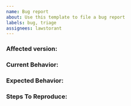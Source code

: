 ```yaml
---
name: Bug report
about: Use this template to file a bug report
labels: bug, triage
assignees: lawstorant
---
```

<!--
Note: Please search to see if an issue already exists for the bug you encountered.
-->
### Affected version:
<!--
Example: v1.17.3
-->

### Current Behavior:
<!-- A description of what you're experiencing. -->

### Expected Behavior:
<!-- A description of what you expected to happen. -->

### Steps To Reproduce:
<!--
Example: steps to reproduce the behavior:
1. In this environment...
1. With this config...
1. Run '...'
1. See error...
-->
